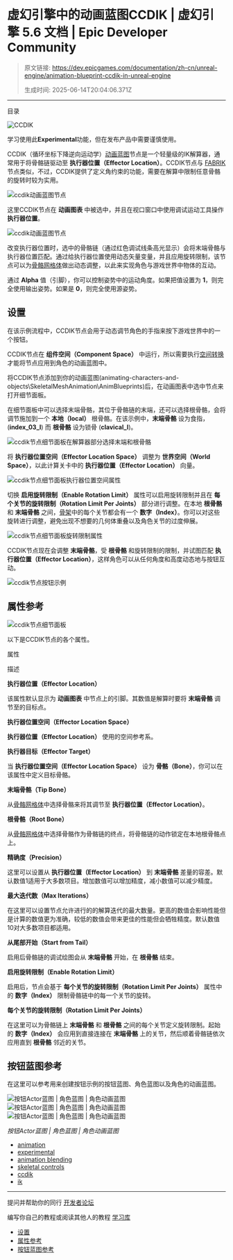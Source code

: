# 虚幻引擎中的动画蓝图CCDIK | 虚幻引擎 5.6 文档 | Epic Developer Community

> 原文链接: https://dev.epicgames.com/documentation/zh-cn/unreal-engine/animation-blueprint-ccdik-in-unreal-engine
> 
> 生成时间: 2025-06-14T20:04:06.371Z

---

目录

![CCDIK](https://dev.epicgames.com/community/api/documentation/image/b4e65814-3bfa-4357-917a-c0d86907a46b?resizing_type=fill&width=1920&height=335)

学习使用此**Experimental**功能，但在发布产品中需要谨慎使用。

CCDIK（循环坐标下降逆向运动学）[动画蓝图](/documentation/zh-cn/unreal-engine/animation-blueprints-in-unreal-engine)节点是一个轻量级的IK解算器，通常用于将骨骼链驱动至 **执行器位置（Effector Location）**。CCDIK节点与 [FABRIK](/documentation/zh-cn/unreal-engine/fabrik-animation-blueprint-in-unreal-engine)节点类似，不过，CCDIK提供了定义角约束的功能，需要在解算中限制任意骨骼的旋转时较为实用。

![ccdik动画蓝图节点](https://d1iv7db44yhgxn.cloudfront.net/documentation/images/0aa4cf81-fb1f-4ede-9d0a-3b322db62d8d/ccdik.png)

这里CCDIK节点在 **动画图表** 中被选中，并且在视口窗口中使用调试运动工具操作 **执行器位置**。

![ccdik动画蓝图节点](https://d1iv7db44yhgxn.cloudfront.net/documentation/images/44769bb8-4f27-44bb-b678-1ee50b290214/demo.gif)

改变执行器位置时，选中的骨骼链（通过红色调试线条高光显示）会将末端骨骼与执行器位置匹配。通过给执行器位置使用动态矢量变量，并且应用旋转限制，该节点可以为[骨骼网格体](/documentation/zh-cn/unreal-engine/skeletal-mesh-assets-in-unreal-engine)做出动态调整，以此来实现角色与游戏世界中物体的互动。

通过 **Alpha** 值（引脚），你可以控制姿势中的运动角度。如果把值设置为 **1**，则完全使用输出姿势。如果是 **0**，则完全使用源姿势。

## 设置

在该示例流程中，CCDIK节点会用于动态调节角色的手指来按下游戏世界中的一个按钮。

CCDIK节点在 **组件空间（Component Space）** 中运行，所以需要执行[空间转换](/documentation/zh-cn/unreal-engine/animation-blueprint-component-space-conversion-in-unreal-engine)才能将节点应用到角色的动画蓝图中。

将CCDIK节点添加到你的动画蓝图(animating-characters-and-objects\\SkeletalMeshAnimation\\AnimBlueprints)后，在动画图表中选中节点来打开细节面板。

在细节面板中可以选择末端骨骼，其位于骨骼链的末端，还可以选择根骨骼，会将调节施加到一个 **本地（local）** 根骨骼。在该示例中，**末端骨骼** 设为食指，(**index\_03\_l**) 而 **根骨骼** 设为锁骨 (**clavical\_l**)。

![ccdik节点细节面板在解算器部分选择末端和根骨骼](https://d1iv7db44yhgxn.cloudfront.net/documentation/images/8674f4ca-663b-43a2-9cfc-6d8c4bb8fa85/solver.png)

将 **执行器位置空间（Effector Location Space）** 调整为 **世界空间（World Space）**，以此计算关卡中的 **执行器位置（Effector Location）** 向量。

![ccdik节点细节面板执行器位置空间属性](https://d1iv7db44yhgxn.cloudfront.net/documentation/images/aeab30a2-1fd7-4942-8fad-2fcc20155e7c/effectorspace.png)

切换 **启用旋转限制（Enable Rotation Limit）** 属性可以启用旋转限制并且在 **每个关节的旋转限制（Rotation Limit Per Joints）** 部分进行调整。在本地 **根骨骼** 和 **末端骨骼** 之间，[骨架](/documentation/zh-cn/unreal-engine/skeletons-in-unreal-engine)中的每个关节都会有一个 **数字（Index）**。你可以对这些旋转进行调整，避免出现不想要的几何体重叠以及角色关节的过度伸展。

![ccdik节点细节面板旋转限制属性](https://d1iv7db44yhgxn.cloudfront.net/documentation/images/6dcafd94-48d0-4dcd-8ddd-48706aec16bb/rotationlimts.png)

CCDIK节点现在会调整 **末端骨骼**，受 **根骨骼** 和旋转限制的限制，并试图匹配 **执行器位置（Effector Location）**，这样角色可以从任何角度和高度动态地与按钮互动。

![ccdik节点按钮示例](https://d1iv7db44yhgxn.cloudfront.net/documentation/images/0c9a19ef-1f68-41c0-95b6-4732229cf2bf/buttondemo.gif)

## 属性参考

![ccdik节点细节面板](https://d1iv7db44yhgxn.cloudfront.net/documentation/images/1e59b861-67bf-45f8-af8d-a0c3135cdf24/details.png)

以下是CCDIK节点的各个属性。

属性

描述

**执行器位置（Effector Location）**

该属性默认显示为 **动画图表** 中节点上的引脚。其数值是解算时要将 **末端骨骼** 调节至的目标点。

**执行器位置空间（Effector Location Space）**

**执行器位置（Effector Location）** 使用的空间参考系。

**执行器目标（Effector Target）**

当 **执行器位置空间（Effector Location Space）** 设为 **骨骼（Bone）**，你可以在该属性中定义目标骨骼。

**末端骨骼（Tip Bone）**

从[骨骼网格体](/documentation/zh-cn/unreal-engine/skeletal-mesh-assets-in-unreal-engine)中选择骨骼来将其调节至 **执行器位置（Effector Location）**。

**根骨骼（Root Bone）**

从[骨骼网格体](/documentation/zh-cn/unreal-engine/skeletal-mesh-assets-in-unreal-engine)中选择骨骼作为骨骼链的终点，将骨骼链的动作锁定在本地根骨骼点上。

**精确度（Precision）**

这里可以设置从 **执行器位置（Effector Location）** 到 **末端骨骼** 差量的容差。默认数值1适用于大多数项目。增加数值可以增加精度，减小数值可以减少精度。

**最大迭代数（Max Iterations）**

在这里可以设置节点允许进行的的解算迭代的最大数量。更高的数值会影响性能但是计算的数值更为准确，较低的数值会带来更佳的性能但会牺牲精度。默认数值10对大多数项目都适用。

**从尾部开始（Start from Tail）**

启用后骨骼链的调试绘图会从 **末端骨骼** 开始，在 **根骨骼** 结束。

**启用旋转限制（Enable Rotation Limit）**

启用后，节点会基于 **每个关节的旋转限制（Rotation Limit Per Joints）** 属性中的 **数字（Index）** 限制骨骼链中的每一个关节的旋转。

**每个关节的旋转限制（Rotation Limit Per Joints）**

在这里可以为骨骼链上 **末端骨骼** 和 **根骨骼** 之间的每个关节定义旋转限制。起始的 **数字（Index）** 会应用到直接连接在 **末端骨骼** 上的关节，然后顺着骨骼链依次应用直到 **根骨骼** 邻近的关节。

## 按钮蓝图参考

在这里可以参考用来创建按钮示例的按钮蓝图、角色蓝图以及角色的动画蓝图。

  ![按钮Actor蓝图 | 角色蓝图 | 角色动画蓝图](https://d1iv7db44yhgxn.cloudfront.net/documentation/images/c5290bd0-5376-491f-b930-f91d7650f212/buttonbp.png) ![按钮Actor蓝图 | 角色蓝图 | 角色动画蓝图](https://d1iv7db44yhgxn.cloudfront.net/documentation/images/4676830d-c033-46f6-8b19-71f9fee7a860/charbp.png) ![按钮Actor蓝图 | 角色蓝图 | 角色动画蓝图](https://d1iv7db44yhgxn.cloudfront.net/documentation/images/3c4eaabd-6871-499f-a102-21db5926a474/animbp.png)

*按钮Actor蓝图 | 角色蓝图 | 角色动画蓝图*

-   [animation](https://dev.epicgames.com/community/search?query=animation)
-   [experimental](https://dev.epicgames.com/community/search?query=experimental)
-   [animation blending](https://dev.epicgames.com/community/search?query=animation%20blending)
-   [skeletal controls](https://dev.epicgames.com/community/search?query=skeletal%20controls)
-   [ccdik](https://dev.epicgames.com/community/search?query=ccdik)
-   [ik](https://dev.epicgames.com/community/search?query=ik)

* * *

提问并帮助你的同行 [开发者论坛](https://forums.unrealengine.com/categories?tag=unreal-engine)

编写你自己的教程或阅读其他人的教程 [学习库](https://dev.epicgames.com/community/unreal-engine/learning)

-   [设置](/documentation/zh-cn/unreal-engine/animation-blueprint-ccdik-in-unreal-engine#%E8%AE%BE%E7%BD%AE)
-   [属性参考](/documentation/zh-cn/unreal-engine/animation-blueprint-ccdik-in-unreal-engine#%E5%B1%9E%E6%80%A7%E5%8F%82%E8%80%83)
-   [按钮蓝图参考](/documentation/zh-cn/unreal-engine/animation-blueprint-ccdik-in-unreal-engine#%E6%8C%89%E9%92%AE%E8%93%9D%E5%9B%BE%E5%8F%82%E8%80%83)